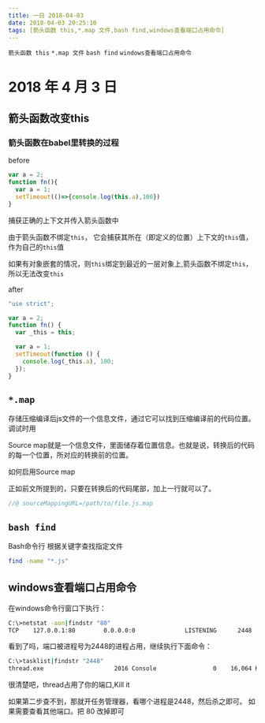 ```yaml
---
title: 一日 2018-04-03
date: 2018-04-03 20:25:10
tags: ​​​​​[箭头函数 this,*.map 文件,bash find,windows查看端口占用命令]​​​​​
---
```

​​​​​`箭头函数 this` `*.map 文件` `bash find` `windows查看端口占用命令`​​​​​
<!--more-->
# 2018 年 4 月 3 日

## 箭头函数改变this
### 箭头函数在babel里转换的过程
before
```js
var a = 2;
function fn(){
  var a = 1;
  setTimeout(()=>{console.log(this.a),100})
}
```

捕获正确的上下文并传入箭头函数中

由于箭头函数不绑定`this`， 它会捕获其所在（即定义的位置）上下文的`this`值， 作为自己的`this`值

如果有对象嵌套的情况，则`this`绑定到最近的一层对象上,箭头函数不绑定`this`，所以无法改变`this`

after
```js
"use strict";

var a = 2;
function fn() {
  var _this = this;

  var a = 1;
  setTimeout(function () {
    console.log(_this.a), 100;
  });
}
```
## `*.map`
存储压缩编译后js文件的一个信息文件，通过它可以找到压缩编译前的代码位置。调试时用

Source map就是一个信息文件，里面储存着位置信息。也就是说，转换后的代码的每一个位置，所对应的转换前的位置。

如何启用Source map

正如前文所提到的，只要在转换后的代码尾部，加上一行就可以了。
```js
//@ sourceMappingURL=/path/to/file.js.map
```
## `bash find`
Bash命令行 根据关键字查找指定文件
```bash
find -name "*.js"
```

## windows查看端口占用命令

在windows命令行窗口下执行： 

```bash
C:\>netstat -aon|findstr "80" 
TCP    127.0.0.1:80        0.0.0.0:0              LISTENING      2448 
```

看到了吗，端口被进程号为2448的进程占用，继续执行下面命令： 

```bash
C:\>tasklist|findstr "2448" 
thread.exe                    2016 Console                0    16,064 K 
```

很清楚吧，thread占用了你的端口,Kill it 

如果第二步查不到，那就开任务管理器，看哪个进程是2448，然后杀之即可。 如果需要查看其他端口。把 80 改掉即可